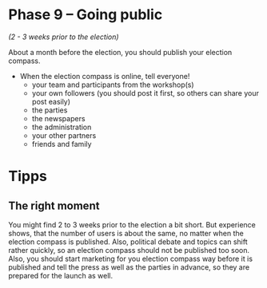 # Phase 9 – Going public

*(2 - 3 weeks prior to the election)*

About a month before the election, you should publish your election compass.

- When the election compass is online, tell everyone!
  - your team and participants from the workshop(s)
  - your own followers (you should post it first, so others can share your post easily)
  - the parties
  - the newspapers
  - the administration
  - your other partners
  - friends and family

# Tipps

## The right moment

You might find 2 to 3 weeks prior to the election a bit short. But experience shows, that the number
of users is about the same, no matter when the election compass is published. Also, political debate
and topics can shift rather quickly, so an election compass should not be published too soon. Also,
you should start marketing for you election compass way before it is published and tell the press as
well as the parties in advance, so they are prepared for the launch as well.